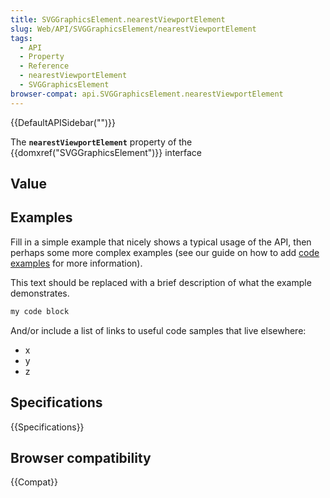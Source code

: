 ```yaml
---
title: SVGGraphicsElement.nearestViewportElement
slug: Web/API/SVGGraphicsElement/nearestViewportElement
tags:
  - API
  - Property
  - Reference
  - nearestViewportElement
  - SVGGraphicsElement
browser-compat: api.SVGGraphicsElement.nearestViewportElement
---
```

{{DefaultAPISidebar("")}}

The **`nearestViewportElement`** property of the {{domxref("SVGGraphicsElement")}} interface 

## Value



## Examples

Fill in a simple example that nicely shows a typical usage of the API, then perhaps some more complex examples (see our guide on how to add [code examples](/en-US/docs/MDN/Contribute/Structures/Code_examples) for more information).

This text should be replaced with a brief description of what the example demonstrates.

```js
my code block
```

And/or include a list of links to useful code samples that live elsewhere:

*   x
*   y
*   z

## Specifications

{{Specifications}}

## Browser compatibility

{{Compat}}



